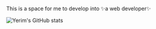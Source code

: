 This is a space for me to develop into ✨a web developer✨   

![Yerim's GitHub stats](https://github-readme-stats.vercel.app/api?username=dpfla8628&show_icons=true&theme=Gradient)
